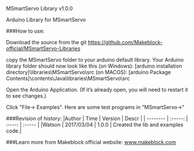 MSmartServo Library v1.0.0

Arduino Library for MSmartServo

###How to use:

Download the source from the git https://github.com/Makeblock-official/MSmartServo-Libraries

copy the MSmartServo folder to your arduino default library. Your Arduino library folder should now look like this (on Windows): [arduino installation directory]\libraries\MSmartServo\src (on MACOS): [arduino Package Contents]\contents\Java\libraries\MSmartServo\src

Open the Arduino Application. (If it’s already open, you will need to restart it to see changes.)

Click "File→ Examples". Here are some test programs in "MSmartServo→"

###Revision of history: |Author | Time | Version | Descr | | -------- | :-----: | :----: | :----- | |Watson | 2017/03/04 | 1.0.0 | Created the lib and examples code.|

###Learn more from Makeblock official website: www.makeblock.com
